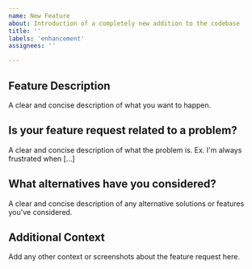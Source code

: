 ```yaml
---
name: New Feature
about: Introduction of a completely new addition to the codebase
title: ''
labels: 'enhancement'
assignees: ''

---
```


## Feature Description
A clear and concise description of what you want to happen.

## Is your feature request related to a problem?
A clear and concise description of what the problem is. Ex. I'm always frustrated when [...]

## What alternatives have you considered?
A clear and concise description of any alternative solutions or features you've considered.

## Additional Context
Add any other context or screenshots about the feature request here.
